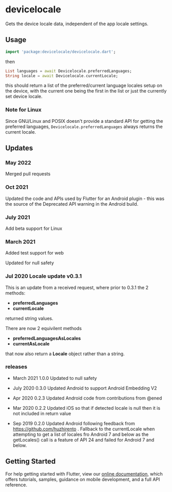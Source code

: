 # devicelocale

Gets the device locale data, independent of the app locale settings.

## Usage

```dart
import 'package:devicelocale/devicelocale.dart';
```

then

```dart
List languages = await Devicelocale.preferredLanguages;
String locale = await Devicelocale.currentLocale;
```

this should return a list of the preferred/current language locales setup on the device, with the current one being the first in the list or just the currently set device locale.

### Note for Linux

Since GNU/Linux and POSIX doesn't provide a standard API for getting the preferred languages, `Devicelocale.preferredLanguages` always returns the current locale.

## Updates

### May 2022
Merged pull requests

### Oct 2021
Updated the code and APIs used by Flutter for an Android plugin - this was the source of the Deprecated API warning in the Android build.

### July 2021
Add beta support for Linux

### March 2021

Added test support for web

Updated for null safety

### Jul 2020 Locale update v0.3.1

This is an update from a received request, where prior to 0.3.1  the 2 methods:

- **preferredLanguages**
- **currentLocale**

returned string values.

There are now 2 equivilent methods

- **preferredLanguagesAsLocales**
- **currentAsLocale**

that now also return a **Locale** object rather than a string.

### releases

- March 2021 1.0.0 Updated to null safety

- July 2020 0.3.0 Updated Android to support Android Embedding V2

- Apr 2020 0.2.3 Updated Android code from contributions from @ened

- Mar 2020 0.2.2 Updated iOS so that if detected locale is null then it is not included in return value

- Sep 2019 0.2.0 Updated Android following feedback from https://github.com/huzhirento . Fallback to the currentLocale when attempting to get a list of locales fro Android 7 and below as the getLocales() call is a feature of API 24 and failed for Android 7 and below.

## Getting Started

For help getting started with Flutter, view our
[online documentation](https://flutter.io/docs), which offers tutorials,
samples, guidance on mobile development, and a full API reference.
